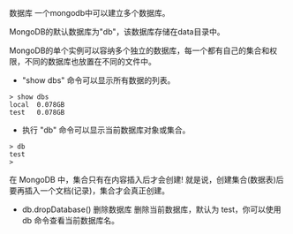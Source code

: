 数据库
一个mongodb中可以建立多个数据库。

MongoDB的默认数据库为"db"，该数据库存储在data目录中。

MongoDB的单个实例可以容纳多个独立的数据库，每一个都有自己的集合和权限，不同的数据库也放置在不同的文件中。

- "show dbs" 命令可以显示所有数据的列表。
```
> show dbs
local  0.078GB
test   0.078GB
```

- 执行 "db" 命令可以显示当前数据库对象或集合。
```
> db
test
>
```

在 MongoDB 中，集合只有在内容插入后才会创建! 就是说，创建集合(数据表)后要再插入一个文档(记录)，集合才会真正创建。

- db.dropDatabase()   删除数据库
删除当前数据库，默认为 test，你可以使用 db 命令查看当前数据库名。